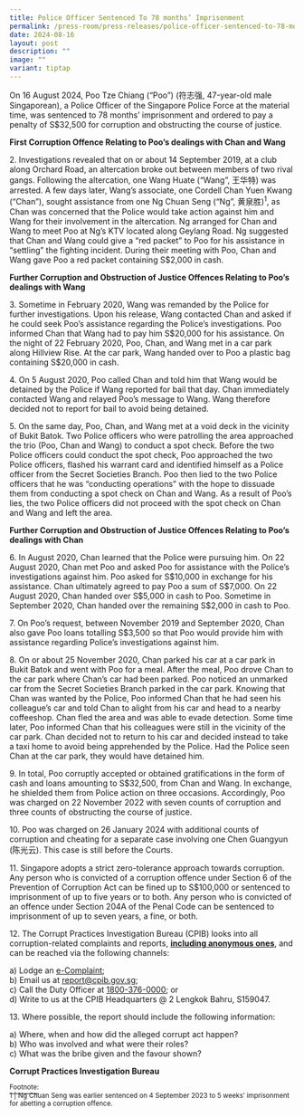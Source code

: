 ```yaml
---
title: Police Officer Sentenced To 78 months’ Imprisonment
permalink: /press-room/press-releases/police-officer-sentenced-to-78-months-imprisonment/
date: 2024-08-16
layout: post
description: ""
image: ""
variant: tiptap
---
```

<p>On 16 August 2024, Poo Tze Chiang (“Poo”) (符志强, 47-year-old male Singaporean),
a Police Officer of the Singapore Police Force at the material time, was
sentenced to 78 months’ imprisonment and ordered to pay a penalty of S$32,500
for corruption and obstructing the course of justice.</p>
<p><strong>First Corruption Offence Relating to Poo’s dealings with Chan and Wang</strong>
</p>
<p>2. Investigations revealed that on or about 14 September 2019, at a club
along Orchard Road, an altercation broke out between members of two rival
gangs. Following the altercation, one Wang Huate (“Wang”, 王华特) was arrested.
A few days later, Wang’s associate, one Cordell Chan Yuen Kwang (“Chan”),
sought assistance from one Ng Chuan Seng (“Ng”, 黄泉胜)<sup>1</sup>, as Chan
was concerned that the Police would take action against him and Wang for
their involvement in the altercation. Ng arranged for Chan and Wang to
meet Poo at Ng’s KTV located along Geylang Road. Ng suggested that Chan
and Wang could give a “red packet” to Poo for his assistance in “settling”
the fighting incident. During their meeting with Poo, Chan and Wang gave
Poo a red packet containing S$2,000 in cash.</p>
<p><strong>Further Corruption and Obstruction of Justice Offences Relating to Poo’s dealings with Wang</strong>
</p>
<p>3. Sometime in February 2020, Wang was remanded by the Police for further
investigations. Upon his release, Wang contacted Chan and asked if he could
seek Poo’s assistance regarding the Police’s investigations. Poo informed
Chan that Wang had to pay him S$20,000 for his assistance. On the night
of 22 February 2020, Poo, Chan, and Wang met in a car park along Hillview
Rise. At the car park, Wang handed over to Poo a plastic bag containing
S$20,000 in cash.</p>
<p>4. On 5 August 2020, Poo called Chan and told him that Wang would be detained
by the Police if Wang reported for bail that day. Chan immediately contacted
Wang and relayed Poo’s message to Wang. Wang therefore decided not to report
for bail to avoid being detained.</p>
<p>5. On the same day, Poo, Chan, and Wang met at a void deck in the vicinity
of Bukit Batok. Two Police officers who were patrolling the area approached
the trio (Poo, Chan and Wang) to conduct a spot check. Before the two Police
officers could conduct the spot check, Poo approached the two Police officers,
flashed his warrant card and identified himself as a Police officer from
the Secret Societies Branch. Poo then lied to the two Police officers that
he was “conducting operations” with the hope to dissuade them from conducting
a spot check on Chan and Wang. As a result of Poo’s lies, the two Police
officers did not proceed with the spot check on Chan and Wang and left
the area.</p>
<p><strong>Further Corruption and Obstruction of Justice Offences Relating to Poo’s dealings with Chan</strong>
</p>
<p>6. In August 2020, Chan learned that the Police were pursuing him. On
22 August 2020, Chan met Poo and asked Poo for assistance with the Police’s
investigations against him. Poo asked for S$10,000 in exchange for his
assistance. Chan ultimately agreed to pay Poo a sum of S$7,000. On 22 August
2020, Chan handed over S$5,000 in cash to Poo. Sometime in September 2020,
Chan handed over the remaining S$2,000 in cash to Poo.</p>
<p>7. On Poo’s request, between November 2019 and September 2020, Chan also
gave Poo loans totalling S$3,500 so that Poo would provide him with assistance
regarding Police’s investigations against him.</p>
<p>8. On or about 25 November 2020, Chan parked his car at a car park in
Bukit Batok and went with Poo for a meal. After the meal, Poo drove Chan
to the car park where Chan’s car had been parked. Poo noticed an unmarked
car from the Secret Societies Branch parked in the car park. Knowing that
Chan was wanted by the Police, Poo informed Chan that he had seen his colleague’s
car and told Chan to alight from his car and head to a nearby coffeeshop.
Chan fled the area and was able to evade detection. Some time later, Poo
informed Chan that his colleagues were still in the vicinity of the car
park. Chan decided not to return to his car and decided instead to take
a taxi home to avoid being apprehended by the Police. Had the Police seen
Chan at the car park, they would have detained him.</p>
<p>9. In total, Poo corruptly accepted or obtained gratifications in the
form of cash and loans amounting to S$32,500, from Chan and Wang. In exchange,
he shielded them from Police action on three occasions. Accordingly, Poo
was charged on 22 November 2022 with seven counts of corruption and three
counts of obstructing the course of justice.</p>
<p>10. Poo was charged on 26 January 2024 with additional counts of corruption
and cheating for a separate case involving one Chen Guangyun (陈光云). This
case is still before the Courts.</p>
<p>11. Singapore adopts a strict zero-tolerance approach towards corruption.
Any person who is convicted of a corruption offence under Section 6 of
the Prevention of Corruption Act can be fined up to S$100,000 or sentenced
to imprisonment of up to five years or to both. Any person who is convicted
of an offence under Section 204A of the Penal Code can be sentenced to
imprisonment of up to seven years, a fine, or both.</p>
<p>12. The Corrupt Practices Investigation Bureau (CPIB) looks into all corruption-related
complaints and reports, <strong><u>including anonymous ones</u></strong>,
and can be reached via the following channels:</p>
<p>a) Lodge an <a href="https://www.cpib.gov.sg/e-services/e-complaint-for-corrupt-conduct/" rel="noopener noreferrer nofollow" target="_blank"><u>e-Complaint</u></a>;
<br>b) Email us at <a href="mailto:report@cpib.gov.sg" rel="noopener noreferrer nofollow" target="_blank"><u>report@cpib.gov.sg</u></a>;&nbsp;
<br>c) Call the Duty Officer at <a href="tel:1800-376-0000" rel="noopener noreferrer nofollow" target="_blank"><u>1800-376-0000</u></a>; or
<br>d) Write to us at the CPIB Headquarters @ 2 Lengkok Bahru, S159047.</p>
<p>13. Where possible, the report should include the following information:</p>
<p>a) Where, when and how did the alleged corrupt act happen?
<br>b) Who was involved and what were their roles?
<br>c) What was the bribe given and the favour shown?</p>
<p></p>
<p><strong>Corrupt Practices Investigation Bureau</strong>
</p>
<p></p>
<p><u><sup>Footnote:</sup></u>
<br><sup>1 | Ng Chuan Seng was earlier sentenced on 4 September 2023 to 5 weeks’ imprisonment for abetting a corruption offence.</sup>
</p>